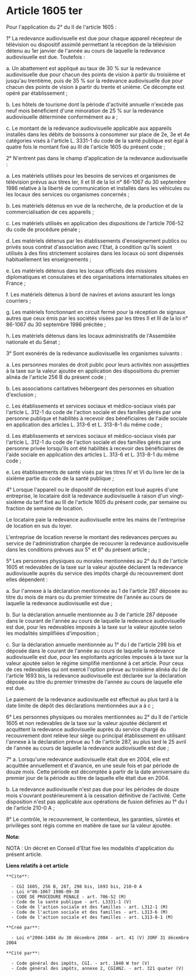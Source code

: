 # Article 1605 ter

Pour l'application du 2° du II de l'article 1605 :

1° La redevance audiovisuelle est due pour chaque appareil récepteur de télévision ou dispositif assimilé permettant la
réception de la télévision détenu au 1er janvier de l'année au cours de laquelle la redevance audiovisuelle est due.
Toutefois :

a. Un abattement est appliqué au taux de 30 % sur la redevance audiovisuelle due pour chacun des points de vision à partir du
troisième et jusqu'au trentième, puis de 35 % sur la redevance audiovisuelle due pour chacun des points de vision à partir du
trente et unième. Ce décompte est opéré par établissement ;

b. Les hôtels de tourisme dont la période d'activité annuelle n'excède pas neuf mois bénéficient d'une minoration de 25 % sur
la redevance audiovisuelle déterminée conformément au a ;

c. Le montant de la redevance audiovisuelle applicable aux appareils installés dans les débits de boissons à consommer sur
place de 2e, 3e et 4e catégories visés à l'article L. 3331-1 du code de la santé publique est égal à quatre fois le montant
fixé au III de l'article 1605 du présent code ;

2° N'entrent pas dans le champ d'application de la redevance audiovisuelle :

a. Les matériels utilisés pour les besoins de services et organismes de télévision prévus aux titres Ier, II et III de la loi
n° 86-1067 du 30 septembre 1986 relative à la liberté de communication et installés dans les véhicules ou les locaux des
services ou organismes concernés ;

b. Les matériels détenus en vue de la recherche, de la production et de la commercialisation de ces appareils ;

c. Les matériels utilisés en application des dispositions de l'article 706-52 du code de procédure pénale ;

d. Les matériels détenus par les établissements d'enseignement publics ou privés sous contrat d'association avec l'Etat, à
condition qu'ils soient utilisés à des fins strictement scolaires dans les locaux où sont dispensés habituellement les
enseignements ;

e. Les matériels détenus dans les locaux officiels des missions diplomatiques et consulaires et des organisations
internationales situées en France ;

f. Les matériels détenus à bord de navires et avions assurant les longs courriers ;

g. Les matériels fonctionnant en circuit fermé pour la réception de signaux autres que ceux émis par les sociétés visées par
les titres II et III de la loi n° 86-1067 du 30 septembre 1986 précitée ;

h. Les matériels détenus dans les locaux administratifs de l'Assemblée nationale et du Sénat ;

3° Sont exonérés de la redevance audiovisuelle les organismes suivants :

a. Les personnes morales de droit public pour leurs activités non assujetties à la taxe sur la valeur ajoutée en application
des dispositions du premier alinéa de l'article 256 B du présent code ;

b. Les associations caritatives hébergeant des personnes en situation d'exclusion ;

c. Les établissements et services sociaux et médico-sociaux visés par l'article L. 312-1 du code de l'action sociale et des
familles gérés par une personne publique et habilités à recevoir des bénéficiaires de l'aide sociale en application des
articles L. 313-6 et L. 313-8-1 du même code ;

d. Les établissements et services sociaux et médico-sociaux visés par l'article L. 312-1 du code de l'action sociale et des
familles gérés par une personne privée lorsqu'ils ont été habilités à recevoir des bénéficiaires de l'aide sociale en
application des articles L. 313-6 et L. 313-8-1 du même code ;

e. Les établissements de santé visés par les titres IV et VI du livre Ier de la sixième partie du code de la santé publique ;

4° Lorsque l'appareil ou le dispositif de réception est loué auprès d'une entreprise, le locataire doit la redevance
audiovisuelle à raison d'un vingt-sixième du tarif fixé au III de l'article 1605 du présent code, par semaine ou fraction de
semaine de location.

Le locataire paie la redevance audiovisuelle entre les mains de l'entreprise de location en sus du loyer.

L'entreprise de location reverse le montant des redevances perçues au service de l'administration chargée de recouvrer la
redevance audiovisuelle dans les conditions prévues aux 5° et 6° du présent article ;

5° Les personnes physiques ou morales mentionnées au 2° du II de l'article 1605 et redevables de la taxe sur la valeur
ajoutée déclarent la redevance audiovisuelle auprès du service des impôts chargé du recouvrement dont elles dépendent :

a. Sur l'annexe à la déclaration mentionnée au 1 de l'article 287 déposée au titre du mois de mars ou du premier trimestre de
l'année au cours de laquelle la redevance audiovisuelle est due ;

b. Sur la déclaration annuelle mentionnée au 3 de l'article 287 déposée dans le courant de l'année au cours de laquelle la
redevance audiovisuelle est due, pour les redevables imposés à la taxe sur la valeur ajoutée selon les modalités simplifiées
d'imposition ;

c. Sur la déclaration annuelle mentionnée au 1° du I de l'article 298 bis et déposée dans le courant de l'année au cours de
laquelle la redevance audiovisuelle est due, pour les exploitants agricoles imposés à la taxe sur la valeur ajoutée selon le
régime simplifié mentionné à cet article. Pour ceux de ces redevables qui ont exercé l'option prévue au troisième alinéa du I
de l'article 1693 bis, la redevance audiovisuelle est déclarée sur la déclaration déposée au titre du premier trimestre de
l'année au cours de laquelle elle est due.

Le paiement de la redevance audiovisuelle est effectué au plus tard à la date limite de dépôt des déclarations mentionnées
aux a à c ;

6° Les personnes physiques ou morales mentionnées au 2° du II de l'article 1605 et non redevables de la taxe sur la valeur
ajoutée déclarent et acquittent la redevance audiovisuelle auprès du service chargé du recouvrement dont relève leur siège ou
principal établissement en utilisant l'annexe à la déclaration prévue au 1 de l'article 287, au plus tard le 25 avril de
l'année au cours de laquelle la redevance audiovisuelle est due ;

7° a. Lorsqu'une redevance audiovisuelle était due en 2004, elle est acquittée annuellement et d'avance, en une seule fois et
par période de douze mois. Cette période est décomptée à partir de la date anniversaire du premier jour de la période au
titre de laquelle elle était due en 2004.

b. La redevance audiovisuelle n'est pas due pour les périodes de douze mois s'ouvrant postérieurement à la cessation
définitive de l'activité. Cette disposition n'est pas applicable aux opérations de fusion définies au 1° du I de l'article
210-0 A ;

8° Le contrôle, le recouvrement, le contentieux, les garanties, sûretés et privilèges sont régis comme en matière de taxe sur
la valeur ajoutée.

**Nota:**

NOTA : Un décret en Conseil d'Etat fixe les modalités d'application du présent article.

**Liens relatifs à cet article**

	**Cite**:

	  - CGI 1605, 256 B, 287, 298 bis, 1693 bis, 210-0 A
	  - Loi n°86-1067 1986-09-30
	  - CODE DE PROCEDURE PENALE - art. 706-52 (M)
	  - Code de la santé publique - art. L3331-1 (V)
	  - Code de l'action sociale et des familles - art. L312-1 (M)
	  - Code de l'action sociale et des familles - art. L313-6 (M)
	  - Code de l'action sociale et des familles - art. L313-8-1 (M)

	**Créé par**:

	  - Loi n°2004-1484 du 30 décembre 2004 - art. 41 (V) JORF 31 décembre 2004

	**Cité par**:

	  - Code général des impôts, CGI. - art. 1840 W ter (V)
	  - Code général des impôts, annexe 2, CGIAN2. - art. 321 quater (V)
